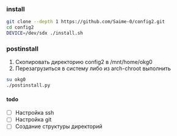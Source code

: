 ### install

```sh
git clone --depth 1 https://github.com/Saime-0/config2.git
cd config2
DEVICE=/dev/sdx ./install.sh
```

### postinstall

1. Скопировать директорию config2 в /mnt/home/okg0
2. Перезагрузиться в систему либо из arch-chroot выполнить

```sh
su okg0
./postinstall.py
```

#### todo

- [ ] Настройка ssh
- [ ] Настройка git
- [ ] Создание структуры директорий
